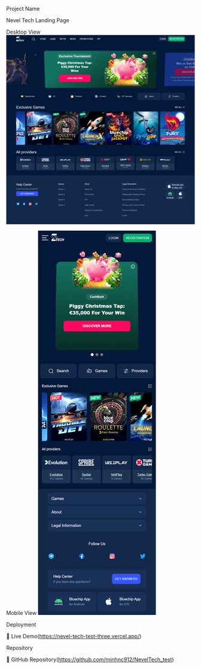 Project Name

Nevel Tech Landing Page

Desktop View
![Desktop view](./public/desktop-preview.png)

Mobile View
![Mobile view](./public/mobile-preview.png)

Deployment

🔗 Live Demo(https://nevel-tech-test-three.vercel.app/)

Repository

📂 GitHub Repository(https://github.com/minhnc912/NevelTech_test)
